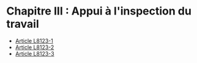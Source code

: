 # Chapitre III : Appui à l'inspection du travail

* [Article L8123-1](./LEGIARTI000006904808.md)
* [Article L8123-2](./LEGIARTI000006904809.md)
* [Article L8123-3](./LEGIARTI000006904810.md)
